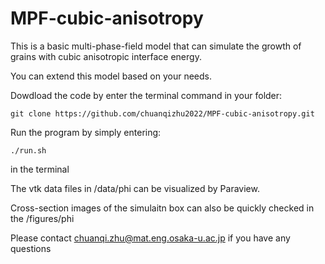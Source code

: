 # MPF-cubic-anisotropy

This is a basic multi-phase-field model that can simulate the growth of grains with cubic anisotropic interface energy.

You can extend this model based on your needs.

Dowdload the code by enter the terminal command in your folder:

```
git clone https://github.com/chuanqizhu2022/MPF-cubic-anisotropy.git
```

Run the program by simply entering:
```
./run.sh
```

in the terminal

The vtk data files in /data/phi can be visualized by Paraview.

Cross-section images of the simulaitn box can also be quickly checked in the /figures/phi

Please contact chuanqi.zhu@mat.eng.osaka-u.ac.jp if you have any questions
